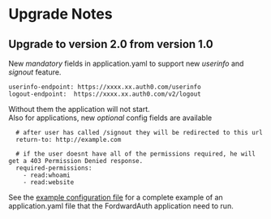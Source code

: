 # Upgrade Notes

## Upgrade to version 2.0 from version 1.0
New *mandatory* fields in application.yaml to support new *userinfo* and *signout* feature.
```
userinfo-endpoint: https://xxxx.xx.auth0.com/userinfo
logout-endpoint:  https://xxxx.xx.auth0.com/v2/logout
```

Without them the application will not start.  
Also for applications, new *optional* config fields are available
```
  # after user has called /signout they will be redirected to this url
  return-to: http://example.com

  # if the user doesnt have all of the permissions required, he will get a 403 Permission Denied response.
  required-permissions:
    - read:whoami
    - read:website

```

See the [example configuration file](/example/application.yaml) for a complete example of an application.yaml file
that the FordwardAuth application need to run.
